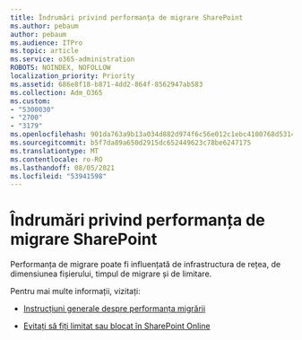```yaml
---
title: Îndrumări privind performanța de migrare SharePoint
ms.author: pebaum
author: pebaum
ms.audience: ITPro
ms.topic: article
ms.service: o365-administration
ROBOTS: NOINDEX, NOFOLLOW
localization_priority: Priority
ms.assetid: 686e8f18-b871-4dd2-864f-8562947ab583
ms.collection: Adm_O365
ms.custom:
- "5300030"
- "2700"
- "3179"
ms.openlocfilehash: 901da763a9b13a034d882d974f6c56e012c1ebc4100768d5314a2e8fa80bdb31
ms.sourcegitcommit: b5f7da89a650d2915dc652449623c78be6247175
ms.translationtype: MT
ms.contentlocale: ro-RO
ms.lasthandoff: 08/05/2021
ms.locfileid: "53941598"
---
```

# <a name="sharepoint-migration-performance-guidance"></a>Îndrumări privind performanța de migrare SharePoint

Performanța de migrare poate fi influențată de infrastructura de rețea, de dimensiunea fișierului, timpul de migrare și de limitare.

Pentru mai multe informații, vizitați:

- [Instrucțiuni generale despre performanța migrării](https://docs.microsoft.com/sharepointmigration/sharepoint-online-and-onedrive-migration-speed)

- [Evitați să fiți limitat sau blocat în SharePoint Online](https://docs.microsoft.com/sharepoint/dev/general-development/how-to-avoid-getting-throttled-or-blocked-in-sharepoint-online)
